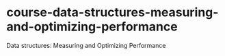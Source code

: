 # course-data-structures-measuring-and-optimizing-performance
Data structures: Measuring and Optimizing Performance
